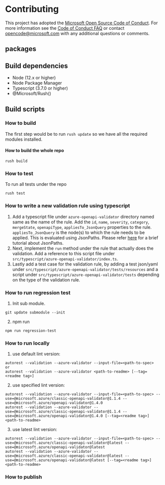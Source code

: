 # Contributing

This project has adopted the [Microsoft Open Source Code of Conduct](https://opensource.microsoft.com/codeofconduct/). For more information see the [Code of Conduct FAQ](https://opensource.microsoft.com/codeofconduct/faq/) or contact [opencode@microsoft.com](mailto:opencode@microsoft.com) with any additional questions or comments.

## packages

[autorest-plugin]: packages/cadl-autorest
[openapi-validator-core]: packages/azure-openapi-validator
[openapi-validator-rulesets]: packages/rulesets


## Build dependencies
- Node (12.x or higher)
- Node Package Manager
- Typescript (3.7.0 or higher)
- @Microsoft/Rush()

## Build scripts
### How to build
The first step would be to run ```rush update``` so we have all the required modules installed.
#### How to build the whole repo
```
rush build
```
### How to test
To run all tests under the repo
```
rush test
```
### How to write a new validation rule using typescript
1. Add a typescript file under ```azure-openapi-validator``` directory named same as the name of the rule. Add the ```id```, ```name```, ```severity```, ```category```,  ```mergeState```,  ```openapiType```,  ```appliesTo_JsonQuery``` properties to the rule. ```appliesTo_JsonQuery``` is the node(s) to which the rule needs to be applied. This is evaluated using JsonPaths. Please refer [here](https://www.npmjs.com/package/jsonpath#jsonpath-syntax) for a brief tutorial about JsonPaths.
2. Next, implement the ```run``` method under the rule that actually does the validation. Add a reference to this script file under ```src/typescript/azure-openapi-validator/index.ts```.
3. Lastly add a test case for the validation rule, by adding a test json/yaml under ```src/typescript/azure-openapi-validator/tests/resources``` and a script under ```src/typescript/azure-openapi-validator/tests``` depending on the type of the validation rule.

### How to run regression test
1. Init sub module.
```
git update submodule --init
```
2. npm run 
```
npm run regression-test
```

### How to run locally
1. use default lint version:
```
autorest --validation --azure-validator --input-file=<path-to-spec>
or 
autorest --validation --azure-validator <path-to-readme> [--tag=<readme tag>]
```
2. use specified lint version:
```
autorest --validation --azure-validator --input-file=<path-to-spec> --use=@microsoft.azure/classic-openapi-validator@1.1.4 --use=@microsoft.azure/openapi-validator@1.4.0
autorest --validation --azure-validator --use=@microsoft.azure/classic-openapi-validator@1.1.4 --use=@microsoft.azure/openapi-validator@1.4.0 [--tag=<readme tag>] <path-to-readme>
```
3. use latest lint version:
```
autorest --validation --azure-validator --input-file=<path-to-spec> --use=@microsoft.azure/classic-openapi-validator@latest --use=@microsoft.azure/openapi-validator@latest
autorest --validation --azure-validator --use=@microsoft.azure/classic-openapi-validator@latest --use=@microsoft.azure/openapi-validator@latest [--tag=<readme tag>] <path-to-readme>
```

### How to publish

